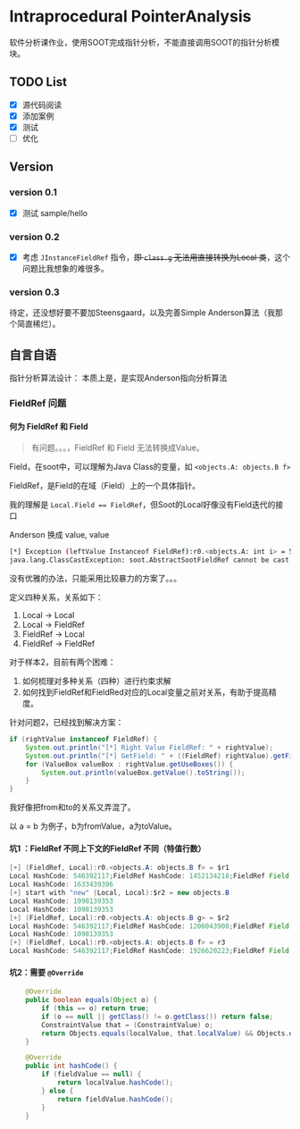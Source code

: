 # Intraprocedural PointerAnalysis
软件分析课作业，使用SOOT完成指针分析，不能直接调用SOOT的指针分析模块。

## TODO List
- [x] 源代码阅读
- [x] 添加案例
- [x] 测试
- [ ] 优化

## Version
### version 0.1
- [x] 测试 sample/hello

### version 0.2
- [x] 考虑 `JInstanceFieldRef` 指令，~~即 `class.g` 无法用直接转换为Local 类~~，这个问题比我想象的难很多。

### version 0.3

待定，还没想好要不要加Steensgaard，以及完善Simple Anderson算法（我那个简直稀烂）。

## 自言自语

指针分析算法设计：
本质上是，是实现Anderson指向分析算法

### FieldRef 问题

#### 何为 FieldRef 和 Field
> 有问题。。。，FieldRef 和 Field 无法转换成Value。
>

Field，在soot中，可以理解为Java Class的变量，如 `<objects.A: objects.B f>`

FieldRef，是Field的在域（Field）上的一个具体指针。

我的理解是 `Local.Field == FieldRef`，但Soot的Local好像没有Field迭代的接口

Anderson 换成 value, value


```bash
[*] Exception (leftValue Instanceof FieldRef):r0.<objects.A: int i> = 5
java.lang.ClassCastException: soot.AbstractSootFieldRef cannot be cast to soot.Value
```

没有优雅的办法，只能采用比较暴力的方案了。。。

定义四种关系，关系如下：
1. Local -> Local
2. Local -> FieldRef
3. FieldRef -> Local
4. FieldRef -> FieldRef

对于样本2，目前有两个困难：
1. 如何梳理对多种关系（四种）进行约束求解
2. 如何找到FieldRef和FieldRed对应的Local变量之前对关系，有助于提高精度。 

针对问题2，已经找到解决方案：
```java
if (rightValue instanceof FieldRef) {
    System.out.println("[*] Right Value FieldRef: " + rightValue);
    System.out.println("[*] GetField: " + ((FieldRef) rightValue).getField());
    for (ValueBox valueBox : rightValue.getUseBoxes()) {
        System.out.println(valueBox.getValue().toString());
    }
}
```

我好像把from和to的关系又弄混了。

以 a = b 为例子，b为fromValue，a为toValue。

#### 坑1 ：FieldRef 不同上下文的FieldRef 不同（特值行数）

```java
[+] (FieldRef, Local):r0.<objects.A: objects.B f> = $r1
Local HashCode: 546392117;FieldRef HashCode: 1452134218;FieldRef Field HashCode: 1267338499
Local HashCode: 1633439396
[+] start with "new" (Local, Local):$r2 = new objects.B
Local HashCode: 1098139353
Local HashCode: 1098139353
[+] (FieldRef, Local):r0.<objects.A: objects.B g> = $r2
Local HashCode: 546392117;FieldRef HashCode: 1206043908;FieldRef Field HashCode: 1425241044
Local HashCode: 1098139353
[+] (FieldRef, Local):r0.<objects.A: objects.B f> = r3
Local HashCode: 546392117;FieldRef HashCode: 1926620223;FieldRef Field HashCode: 1267338499
```



#### 坑2：需要 `@Override`

```java
    @Override
    public boolean equals(Object o) {
        if (this == o) return true;
        if (o == null || getClass() != o.getClass()) return false;
        ConstraintValue that = (ConstraintValue) o;
        return Objects.equals(localValue, that.localValue) && Objects.equals(fieldValue, that.fieldValue);
    }

    @Override
    public int hashCode() {
        if (fieldValue == null) {
            return localValue.hashCode();
        } else {
            return fieldValue.hashCode();
        }
    }
```





